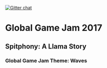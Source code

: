 [![Gitter chat](https://badges.gitter.im/gitterHQ/gitter.png)](https://gitter.im/GameJam2017/Lobby)

# Global Game Jam 2017

## Spitphony: A Llama Story

### Global Game Jam Theme: Waves

